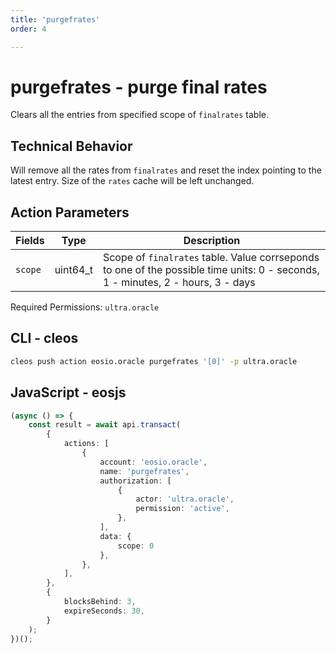 ```yaml
---
title: 'purgefrates'
order: 4

---
```


# purgefrates - purge final rates

Clears all the entries from specified scope of `finalrates` table.

## Technical Behavior

Will remove all the rates from `finalrates` and reset the index pointing to the latest entry. Size of the `rates` cache will be left unchanged.

## Action Parameters

| Fields  | Type     | Description                                                                                                                     |
| ------- | -------- | ------------------------------------------------------------------------------------------------------------------------------- |
| `scope` | uint64_t | Scope of `finalrates` table. Value corrseponds to one of the possible time units: 0 - seconds, 1 - minutes, 2 - hours, 3 - days |

Required Permissions: `ultra.oracle`

## CLI - cleos

```bash
cleos push action eosio.oracle purgefrates '[0]' -p ultra.oracle
```

## JavaScript - eosjs

```typescript
(async () => {
    const result = await api.transact(
        {
            actions: [
                {
                    account: 'eosio.oracle',
                    name: 'purgefrates',
                    authorization: [
                        {
                            actor: 'ultra.oracle',
                            permission: 'active',
                        },
                    ],
                    data: {
                        scope: 0
                    },
                },
            ],
        },
        {
            blocksBehind: 3,
            expireSeconds: 30,
        }
    );
})();
```